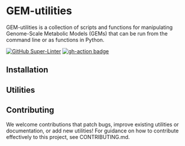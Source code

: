 # GEM-utilities

GEM-utilities is a collection of scripts and functions for manipulating 
Genome-Scale Metabolic Models (GEMs) that can be run from the command line or 
as functions in Python.

[![GitHub Super-Linter](https://github.com/segrelab/GEM-utilities/workflows/Lint%20Code%20Base/badge.svg)](https://github.com/marketplace/actions/super-linter)
[![gh-action badge](https://github.com/segrelab/GEM-utilities/workflows/Python%20package/badge.svg)](https://github.com/segrelab/GEM-utilities/actions/)

## Installation

## Utilities

## Contributing
We welcome contributions that patch bugs, improve existing utilities or
documentation, or add new utilities! For guidance on how to contribute
effectively to this project, see CONTRIBUTING.md.
